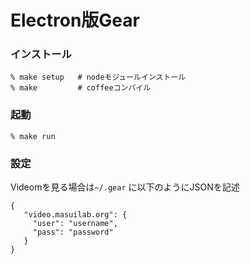 # Electron版Gear

### インストール

    % make setup   # nodeモジュールインストール
    % make         # coffeeコンパイル
    
### 起動

    % make run
    
### 設定

Videomを見る場合は```~/.gear``` に以下のようにJSONを記述

    {
       "video.masuilab.org": {
         "user": "username",
         "pass": "password"
       }
    }

